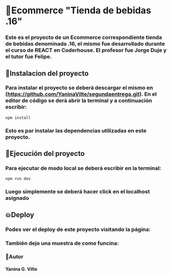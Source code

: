 # :rocket:Ecommerce "Tienda de bebidas .16"

### Este es el proyecto de un Ecommerce correspondiente tienda de bebidas denominada **.16**, el mismo fue desarrollado durante el curso de REACT en Coderhouse. El profesor fue Jorge Duje y el tutor fue Felipe.

## :pencil:Instalacion del proyecto 

### Para instalar el proyecto se deberá descargar el mismo en (https://github.com/YaninaVilte/segundaentrega.git). En el editor de código se derá abrir la terminal y a continuación escribir:

```
npm install
```
### Esto es par instalar las dependencias utilizadas en este proyecto.

## :open_file_folder:Ejecución del proyecto 

### Para ejecutar de modo local se deberá escribir en la terminal:

```
npm run dev
```
### Luego simplemente se deberá hacer click en el localhost asignado

## :boom:Deploy

### Podes ver el deploy de este proyecto visitando la página:

### También dejo una muestra de como funcina:



### :woman:Autor

#### Yanina G. Vilte
